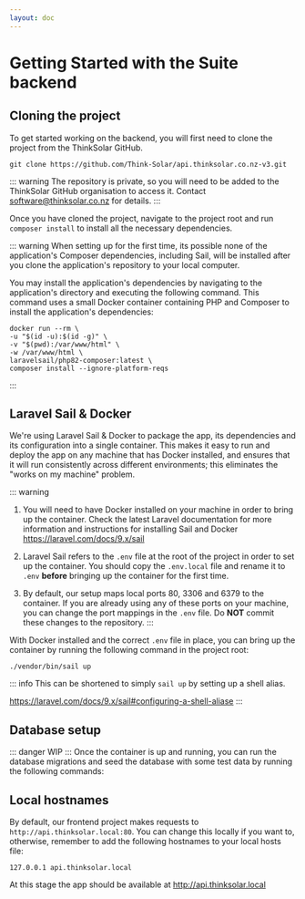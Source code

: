 ```yaml
---
layout: doc
---
```


# Getting Started with the Suite backend

## Cloning the project

To get started working on the backend, you will first need to clone the project from the ThinkSolar GitHub.

```
git clone https://github.com/Think-Solar/api.thinksolar.co.nz-v3.git
```

::: warning
The repository is private, so you will need to be added to the ThinkSolar GitHub organisation to access it.
Contact software@thinksolar.co.nz for details.
:::

Once you have cloned the project, navigate to the project root and run `composer install` to install all the necessary dependencies.

::: warning
When setting up for the first time, its possible none of the application's Composer dependencies, including Sail, will be installed after you clone the application's repository to your local computer.

You may install the application's dependencies by navigating to the application's directory and executing the following command. This command uses a small Docker container containing PHP and Composer to install the application's dependencies:

```
docker run --rm \
-u "$(id -u):$(id -g)" \
-v "$(pwd):/var/www/html" \
-w /var/www/html \
laravelsail/php82-composer:latest \
composer install --ignore-platform-reqs
```
:::

## Laravel Sail & Docker

We're using Laravel Sail & Docker to package the app, its dependencies and its configuration into a single container. This makes it easy to run and deploy the app on any machine that has Docker installed, and ensures that it will run consistently across different environments; this eliminates the "works on my machine" problem.

::: warning
1. You will need to have Docker installed on your machine in order to bring up the container.
Check the latest Laravel documentation for more information and instructions for installing Sail and Docker
https://laravel.com/docs/9.x/sail

2. Laravel Sail refers to the `.env` file at the root of the project in order to set up the container. You should copy the `.env.local` file and rename it to `.env` **before** bringing up the container for the first time.
3. By default, our setup maps local ports 80, 3306 and 6379 to the container. If you are already using any of these ports on your machine, you can change the port mappings in the `.env` file. Do **NOT** commit these changes to the repository.
:::

With Docker installed and the correct `.env` file in place, you can bring up the container by running the following command in the project root:

`./vendor/bin/sail up`

::: info
This can be shortened to simply `sail up` by setting up a shell alias.

https://laravel.com/docs/9.x/sail#configuring-a-shell-aliase
:::

## Database setup
::: danger
WIP
:::
Once the container is up and running, you can run the database migrations and seed the database with some test data by running the following commands:

## Local hostnames

By default, our frontend project makes requests to `http://api.thinksolar.local:80`. You can change this locally if you want to, otherwise, remember to add the following hostnames to your local hosts file:

```
127.0.0.1 api.thinksolar.local
```

At this stage the app should be available at http://api.thinksolar.local